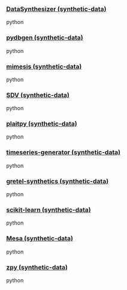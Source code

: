### [DataSynthesizer (synthetic-data)](https://www.wikidata.org/wiki/synthetic-data)
python

### [pydbgen (synthetic-data)](https://www.wikidata.org/wiki/synthetic-data)
python

### [mimesis (synthetic-data)](https://www.wikidata.org/wiki/synthetic-data)
python

### [SDV (synthetic-data)](https://www.wikidata.org/wiki/synthetic-data)
python

### [plaitpy (synthetic-data)](https://www.wikidata.org/wiki/synthetic-data)
python

### [timeseries-generator (synthetic-data)](https://www.wikidata.org/wiki/synthetic-data)
python

### [gretel-synthetics (synthetic-data)](https://www.wikidata.org/wiki/synthetic-data)
python

### [scikit-learn (synthetic-data)](https://www.wikidata.org/wiki/synthetic-data)
python

### [Mesa (synthetic-data)](https://www.wikidata.org/wiki/synthetic-data)
python

### [zpy (synthetic-data)](https://www.wikidata.org/wiki/synthetic-data)
python

